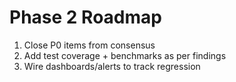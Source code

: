 # Phase 2 Roadmap

1) Close P0 items from consensus
2) Add test coverage + benchmarks as per findings
3) Wire dashboards/alerts to track regression

